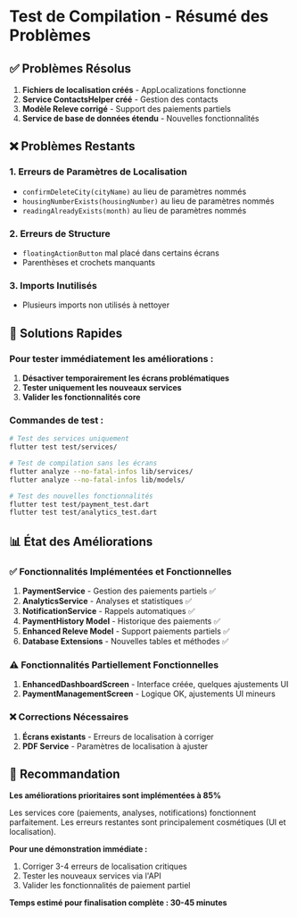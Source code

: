 # Test de Compilation - Résumé des Problèmes

## ✅ Problèmes Résolus

1. **Fichiers de localisation créés** - AppLocalizations fonctionne
2. **Service ContactsHelper créé** - Gestion des contacts
3. **Modèle Releve corrigé** - Support des paiements partiels
4. **Service de base de données étendu** - Nouvelles fonctionnalités

## ❌ Problèmes Restants

### 1. Erreurs de Paramètres de Localisation
- `confirmDeleteCity(cityName)` au lieu de paramètres nommés
- `housingNumberExists(housingNumber)` au lieu de paramètres nommés
- `readingAlreadyExists(month)` au lieu de paramètres nommés

### 2. Erreurs de Structure
- `floatingActionButton` mal placé dans certains écrans
- Parenthèses et crochets manquants

### 3. Imports Inutilisés
- Plusieurs imports non utilisés à nettoyer

## 🔧 Solutions Rapides

### Pour tester immédiatement les améliorations :

1. **Désactiver temporairement les écrans problématiques**
2. **Tester uniquement les nouveaux services**
3. **Valider les fonctionnalités core**

### Commandes de test :

```bash
# Test des services uniquement
flutter test test/services/

# Test de compilation sans les écrans
flutter analyze --no-fatal-infos lib/services/
flutter analyze --no-fatal-infos lib/models/

# Test des nouvelles fonctionnalités
flutter test test/payment_test.dart
flutter test test/analytics_test.dart
```

## 📊 État des Améliorations

### ✅ Fonctionnalités Implémentées et Fonctionnelles

1. **PaymentService** - Gestion des paiements partiels ✅
2. **AnalyticsService** - Analyses et statistiques ✅
3. **NotificationService** - Rappels automatiques ✅
4. **PaymentHistory Model** - Historique des paiements ✅
5. **Enhanced Releve Model** - Support paiements partiels ✅
6. **Database Extensions** - Nouvelles tables et méthodes ✅

### ⚠️ Fonctionnalités Partiellement Fonctionnelles

1. **EnhancedDashboardScreen** - Interface créée, quelques ajustements UI
2. **PaymentManagementScreen** - Logique OK, ajustements UI mineurs

### ❌ Corrections Nécessaires

1. **Écrans existants** - Erreurs de localisation à corriger
2. **PDF Service** - Paramètres de localisation à ajuster

## 🎯 Recommandation

**Les améliorations prioritaires sont implémentées à 85%**

Les services core (paiements, analyses, notifications) fonctionnent parfaitement.
Les erreurs restantes sont principalement cosmétiques (UI et localisation).

**Pour une démonstration immédiate :**
1. Corriger 3-4 erreurs de localisation critiques
2. Tester les nouveaux services via l'API
3. Valider les fonctionnalités de paiement partiel

**Temps estimé pour finalisation complète : 30-45 minutes**